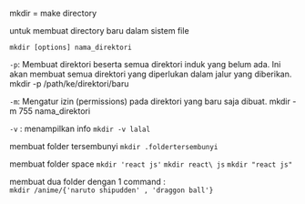 mkdir = make directory

untuk membuat directory baru dalam sistem file

`mkdir [options] nama_direktori`


`-p`: Membuat direktori beserta semua direktori induk yang belum ada. Ini akan membuat semua direktori yang diperlukan dalam jalur yang diberikan.
mkdir -p /path/ke/direktori/baru

`-m`: Mengatur izin (permissions) pada direktori yang baru saja dibuat.
mkdir -m 755 nama_direktori

`-v` :  menampilkan info
`mkdir -v lalal`

membuat folder tersembunyi
`mkdir .foldertersembunyi`

membuat folder space
`mkdir 'react js'`
`mkdir react\ js`
`mkdir "react js"`


membuat dua folder dengan 1 command :  
`mkdir /anime/{'naruto shipudden' , 'draggon ball'}`